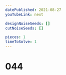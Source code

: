 ```yaml
---
datePublished: 2021-08-27
youTubeLink: next

designNoiseSeeds: []
cutNoiseSeeds: []

pieces: 1
timeToSolve: 1
---
```


# 044
